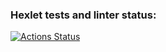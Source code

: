 ### Hexlet tests and linter status:
[![Actions Status](https://github.com/slava881224/python-project-lvl1/workflows/hexlet-check/badge.svg)](https://github.com/slava881224/python-project-lvl1/actions)